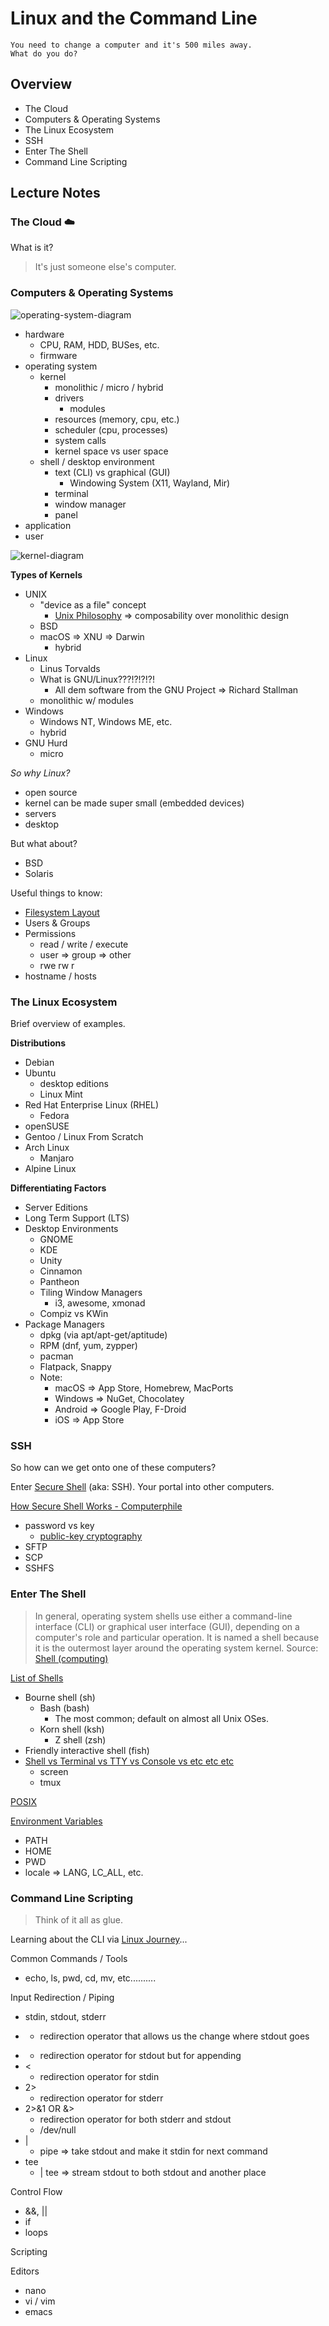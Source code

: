 Linux and the Command Line
==========================

```
You need to change a computer and it's 500 miles away.
What do you do?
```

## Overview

* The Cloud
* Computers & Operating Systems
* The Linux Ecosystem
* SSH
* Enter The Shell
* Command Line Scripting

## Lecture Notes

### The Cloud ☁️

What is it?

> It's just someone else's computer.

### Computers & Operating Systems

![operating-system-diagram][operating-system-diagram]

* hardware
  * CPU, RAM, HDD, BUSes, etc.
  * firmware
* operating system
  * kernel
    * monolithic / micro / hybrid
    * drivers
      * modules
    * resources (memory, cpu, etc.)
    * scheduler (cpu, processes)
    * system calls
    * kernel space vs user space
  * shell / desktop environment
    * text (CLI) vs graphical (GUI)
      * Windowing System (X11, Wayland, Mir)
    * terminal
    * window manager
    * panel
* application
* user

![kernel-diagram][kernel-diagram]

**Types of Kernels**

* UNIX
  * "device as a file" concept
    * [Unix Philosophy][unix-philosophy] => composability over monolithic design
  * BSD
  * macOS => XNU => Darwin
    * hybrid
* Linux
  * Linus Torvalds
  * What is GNU/Linux???!?!?!?!
    * All dem software from the GNU Project => Richard Stallman
  * monolithic w/ modules
* Windows
  * Windows NT, Windows ME, etc.
  * hybrid
* GNU Hurd
  * micro

_So why Linux?_

* open source
* kernel can be made super small (embedded devices)
* servers
* desktop

But what about?
* BSD
* Solaris

Useful things to know:

* [Filesystem Layout][linux-filesystem]
* Users & Groups
* Permissions
  * read / write / execute
  * user => group => other
  * rwe     rw       r
* hostname / hosts

### The Linux Ecosystem

Brief overview of examples.

**Distributions**

* Debian
* Ubuntu
  * desktop editions
  * Linux Mint
* Red Hat Enterprise Linux (RHEL)
  * Fedora
* openSUSE
* Gentoo / Linux From Scratch
* Arch Linux
  * Manjaro
* Alpine Linux

**Differentiating Factors**

* Server Editions
* Long Term Support (LTS)
* Desktop Environments
  * GNOME
  * KDE
  * Unity
  * Cinnamon
  * Pantheon
  * Tiling Window Managers
    * i3, awesome, xmonad
  * Compiz vs KWin
* Package Managers
  * dpkg (via apt/apt-get/aptitude)
  * RPM (dnf, yum, zypper)
  * pacman
  * Flatpack, Snappy
  * Note:
    * macOS =>  App Store, Homebrew, MacPorts
    * Windows => NuGet, Chocolatey
    * Android => Google Play, F-Droid
    * iOS => App Store

### SSH

So how can we get onto one of these computers?

Enter [Secure Shell][ssh-wikipedia] (aka: SSH). Your portal into other computers.

[How Secure Shell Works - Computerphile][how-ssh-works-computerphile]

* password vs key
  * [public-key cryptography][pub-key-wikipedia]
* SFTP
* SCP
* SSHFS

### Enter The Shell

> In general, operating system shells use either a command-line interface (CLI) or graphical user interface (GUI), depending on a computer's role and particular operation. It is named a shell because it is the outermost layer around the operating system kernel.
> Source: [Shell (computing)][shell-wikipedia]

[List of Shells][shell-list]

* Bourne shell (sh)
  * Bash (bash)
    * The most common; default on almost all Unix OSes.
  * Korn shell (ksh)
    * Z shell (zsh)
* Friendly interactive shell (fish)
* [Shell vs Terminal vs TTY vs Console vs etc etc etc][term-sh-tty-con]
  * screen
  * tmux

[POSIX][posix]

[Environment Variables][environment-variables]

* PATH
* HOME
* PWD
* locale => LANG, LC_ALL, etc.

### Command Line Scripting

> Think of it all as glue.

Learning about the CLI via [Linux Journey][linux-journey]...

Common Commands / Tools
* echo, ls, pwd, cd, mv, etc..........

Input Redirection / Piping
* stdin, stdout, stderr
* >
  * redirection operator that allows us the change where stdout goes
* >>
  * redirection operator for stdout but for appending
* <
  * redirection operator for stdin
* 2>
  * redirection operator for stderr
* 2>&1 OR &>
  * redirection operator for both stderr and stdout
  * /dev/null
* |
  * pipe => take stdout and make it stdin for next command
* tee
  * | tee => stream stdout to both stdout and another place

Control Flow
* &&, ||
* if
* loops

Scripting

Editors
* nano
* vi / vim
* emacs

[kernel-diagram]: https://upload.wikimedia.org/wikipedia/commons/thumb/8/8f/Kernel_Layout.svg/1280px-Kernel_Layout.svg.png
[operating-system-diagram]: https://upload.wikimedia.org/wikipedia/commons/thumb/e/e1/Operating_system_placement.svg/405px-Operating_system_placement.svg.png
[unix-philosophy]: https://en.wikipedia.org/wiki/Unix_philosophy
[linux-filesystem]: https://en.wikipedia.org/wiki/Filesystem_Hierarchy_Standard
[shell-wikipedia]: https://en.wikipedia.org/wiki/Shell_(computing)
[shell-list]: https://en.wikipedia.org/wiki/List_of_command-line_interpreters
[environment-variables]: https://en.wikipedia.org/wiki/Environment_variable
[term-sh-tty-con]: https://unix.stackexchange.com/questions/4126/what-is-the-exact-difference-between-a-terminal-a-shell-a-tty-and-a-con
[posix]: https://en.wikipedia.org/wiki/POSIX
[ssh-wikipedia]: https://en.wikipedia.org/wiki/Secure_Shell
[pub-key-wikipedia]: https://en.wikipedia.org/wiki/Public-key_cryptography
[how-ssh-works-computerphile]: https://www.youtube.com/watch?v=ORcvSkgdA58
[linux-journey]: https://linuxjourney.com/
